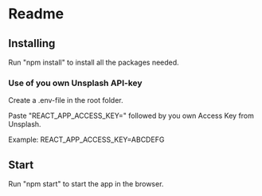 # Readme

## Installing

Run "npm install" to install all the packages needed.


### Use of you own Unsplash API-key

Create a .env-file in the root folder.

Paste "REACT_APP_ACCESS_KEY=" followed by you own Access Key from Unsplash.

Example:
REACT_APP_ACCESS_KEY=ABCDEFG

## Start

Run "npm start" to start the app in the browser.